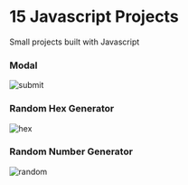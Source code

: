 

# 15 Javascript Projects
<p>Small projects built with Javascript</p>

### Modal
![submit](https://user-images.githubusercontent.com/82509653/180611368-63b0a47c-ad25-4a26-9709-be56c21d79e8.PNG)

### Random Hex Generator
![hex](https://user-images.githubusercontent.com/82509653/180611398-fe30a365-f916-4c72-91db-2ed662901142.PNG)

### Random Number Generator
![random](https://user-images.githubusercontent.com/82509653/180611432-ecefca49-1c09-4cfe-b1d4-6afb7f72b61b.PNG)
